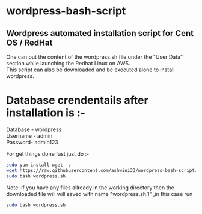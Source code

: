 # wordpress-bash-script
## Wordpress automated installation script for Cent OS /  RedHat
One can put the content of the wordpress.sh file under the "User Data" section while launching the Redhat Linux on  AWS. <br>
This script can also be downloaded and be executed alone to install wordpress.

# Database crendentails after installation is :-
Database - wordpress <br>
Username - admin <br>
Password- admin123 <br>

For get things done fast just do :- <br>
```bash
sudo yum install wget -y
wget https://raw.githubusercontent.com/ashwini33/wordpress-bash-script/master/wordpress.sh
sudo bash wordpress.sh
```
Note: If you have any files allready in the working directory then the downloaded file will will saved with name "wordpress.sh.1" ,in this case run 
```bash
sudo bash wordpress.sh
```
  
